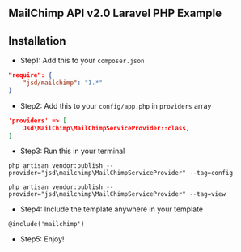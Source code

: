 ## MailChimp API v2.0 Laravel PHP Example

## Installation

- Step1: Add this to your `composer.json` 

```json
"require": {
    "jsd/mailchimp": "1.*"
}
```

- Step2: Add this to your `config/app.php` in `providers` array

```json
'providers' => [
    Jsd\MailChimp\MailChimpServiceProvider::class,
]
```

- Step3: Run this in your terminal

`php artisan vendor:publish --provider="jsd\mailchimp\MailChimpServiceProvider" --tag=config`

`php artisan vendor:publish --provider="jsd\mailchimp\MailChimpServiceProvider" --tag=view`

- Step4: Include the template anywhere in your template

`@include('mailchimp')`

- Step5: Enjoy!

